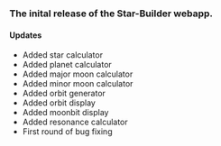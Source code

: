 ### The inital release of the Star-Builder webapp.

#### Updates
+ Added star calculator
+ Added planet calculator
+ Added major moon calculator
+ Added minor moon calculator
+ Added orbit generator
+ Added orbit display
+ Added moonbit display
+ Added resonance calculator
+ First round of bug fixing
